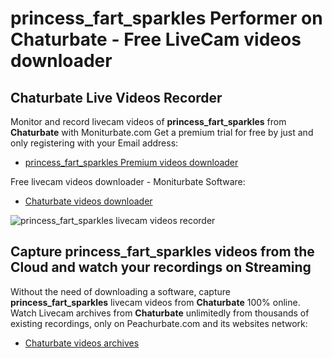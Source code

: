 # princess_fart_sparkles Performer on Chaturbate - Free LiveCam videos downloader

## Chaturbate Live Videos Recorder

Monitor and record livecam videos of **princess_fart_sparkles** from **Chaturbate** with Moniturbate.com
Get a premium trial for free by just and only registering with your Email address:
* [princess_fart_sparkles Premium videos downloader](https://moniturbate.com/request-demo-licence-key.html)

Free livecam videos downloader - Moniturbate Software:
* [Chaturbate videos downloader](https://moniturbate.com/moniturbate-download-software.html)

![princess_fart_sparkles livecam videos recorder](https://peachurnet.com/templates/moniturbate-software.png)


## Capture princess_fart_sparkles videos from the Cloud and watch your recordings on Streaming

Without the need of downloading a software, capture **princess_fart_sparkles** livecam videos from **Chaturbate** 100% online.
Watch Livecam archives from **Chaturbate** unlimitedly from thousands of existing recordings, only on Peachurbate.com and its websites network:
* [Chaturbate videos archives](https://peachurnet.com/)